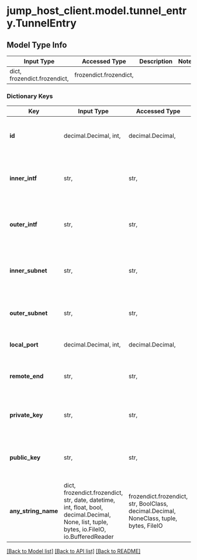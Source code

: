 # jump_host_client.model.tunnel_entry.TunnelEntry

## Model Type Info
Input Type | Accessed Type | Description | Notes
------------ | ------------- | ------------- | -------------
dict, frozendict.frozendict,  | frozendict.frozendict,  |  | 

### Dictionary Keys
Key | Input Type | Accessed Type | Description | Notes
------------ | ------------- | ------------- | ------------- | -------------
**id** | decimal.Decimal, int,  | decimal.Decimal,  | The tunnel identifier | [optional] value must be a 32 bit integer
**inner_intf** | str,  | str,  | The name of the network interface that faces towards the edge network | [optional] 
**outer_intf** | str,  | str,  | The name of the network interface that faces towards the first black network | [optional] 
**inner_subnet** | str,  | str,  | The subnet to route towards the inner interface (aka. the edge network/device) | [optional] 
**outer_subnet** | str,  | str,  | The subnet to route towards the tunnel (aka. the other edge network/device) | [optional] 
**local_port** | decimal.Decimal, int,  | decimal.Decimal,  | The local port to use to bind the tunnel | [optional] 
**remote_end** | str,  | str,  | The remote address to contact as the other side of the tunnel | [optional] 
**private_key** | str,  | str,  | The private key to use for authentication of the tunnel to the other side | [optional] 
**public_key** | str,  | str,  | The public key to use for authentication of the tunnel from the other side | [optional] 
**any_string_name** | dict, frozendict.frozendict, str, date, datetime, int, float, bool, decimal.Decimal, None, list, tuple, bytes, io.FileIO, io.BufferedReader | frozendict.frozendict, str, BoolClass, decimal.Decimal, NoneClass, tuple, bytes, FileIO | any string name can be used but the value must be the correct type | [optional]

[[Back to Model list]](../../README.md#documentation-for-models) [[Back to API list]](../../README.md#documentation-for-api-endpoints) [[Back to README]](../../README.md)

